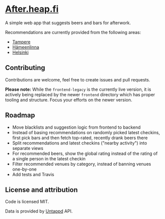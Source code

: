# [After.heap.fi](http://after.heap.fi/)

A simple web app that suggests beers and bars for afterwork.

Recommendations are currently provided from the following areas:

- [Tampere](https://www.freemaptools.com/radius-around-point.htm?clat=61.4985&clng=23.7717&r=1.71&fs=true&lc=4444ff&lw=3&fc=ddddff&nomoreradius=true)
- [Hämeenlinna](https://www.freemaptools.com/radius-around-point.htm?clat=60.9963&clng=24.4629&r=1.06&fs=true&lc=4444ff&lw=3&fc=ddddff&nomoreradius=true)
- [Helsinki](https://www.freemaptools.com/radius-around-point.htm?clat=60.1671&clng=24.9409&r=2.39&fs=true&lc=4444ff&lw=3&fc=ddddff&nomoreradius=true)

## Contributing

Contributions are welcome, feel free to create issues and pull requests.

**Please note:** While the `frontend-legacy` is the currently live version, it is actively being replaced by the newer `frontend` directory which has proper tooling and structure. Focus your efforts on the newer version.

## Roadmap

- Move blacklists and suggestion logic from frontend to backend
- Instead of basing recommendations on randomly picked latest checkins, first pick bars and then fetch top-rated, recently drank beers there
- Split recommendations and latest checkins ("nearby activity") into separate views
- For recommended beers, show the global rating instead of the rating of a single person in the latest checkin
- Filter recommended venues by category, instead of banning venues one-by-one
- Add tests and Travis

## License and attribution

Code is licensed MIT.

Data is provided by [Untappd](https://untappd.com/) API.
